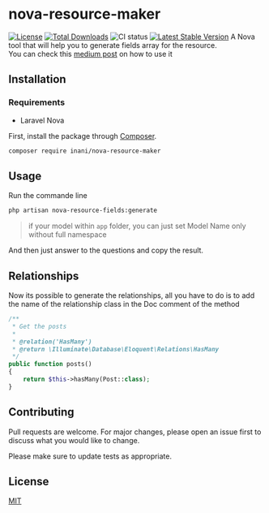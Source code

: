 # nova-resource-maker
[![License](https://poser.pugx.org/inani/nova-resource-maker/license)](https://packagist.org/packages/inani/nova-resource-maker)
[![Total Downloads](https://poser.pugx.org/inani/nova-resource-maker/downloads)](https://packagist.org/packages/inani/nova-resource-maker)
![CI status](https://img.shields.io/badge/build-passing-brightgreen.svg)
[![Latest Stable Version](https://poser.pugx.org/inani/nova-resource-maker/v/stable)](https://packagist.org/packages/inani/nova-resource-maker)
A Nova tool that will help you to generate fields array for the resource.
<br>You can check this [medium post](https://medium.com/@InaniT0/generate-your-resource-fields-with-no-pain-108d7369489e) on how to use it

## Installation

### Requirements
* Laravel Nova

First, install the package through [Composer](https://getcomposer.org/).
```bash
composer require inani/nova-resource-maker
```
## Usage
Run the commande line

```bash
php artisan nova-resource-fields:generate
```
> if your model within `app` folder, you can just set Model Name only without full namespace

And then just answer to the questions and copy the result.
## Relationships
Now its possible to generate the relationships, all you have to do is to add the name of the relationship class in the Doc comment of the method
```php
/**
 * Get the posts
 *
 * @relation('HasMany')
 * @return \Illuminate\Database\Eloquent\Relations\HasMany
 */
public function posts()
{
    return $this->hasMany(Post::class);
}
```
    
## Contributing
Pull requests are welcome. For major changes, please open an issue first to discuss what you would like to change.

Please make sure to update tests as appropriate.

## License
[MIT](https://choosealicense.com/licenses/mit/)
